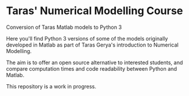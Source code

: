 # Taras' Numerical Modelling Course
Conversion of Taras Matlab models to Python 3

Here you'll find Python 3 versions of some of the models originally developed in Matlab as part of Taras Gerya's introduction to Numerical Modelling.

The aim is to offer an open source alternative to interested students, and compare computation times and code readability between Python and Matlab.

This repository is a work in progress.
